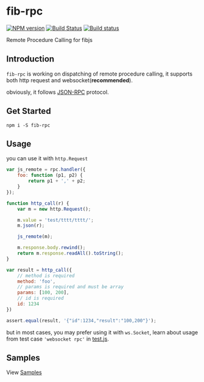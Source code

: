 # fib-rpc

[![NPM version](https://img.shields.io/npm/v/fib-rpc.svg)](https://www.npmjs.org/package/fib-rpc)
[![Build Status](https://travis-ci.org/fibjs/fib-rpc.svg)](https://travis-ci.org/fibjs/fib-rpc)
[![Build status](https://ci.appveyor.com/api/projects/status/kqvsr2po0j0enlu1?svg=true)](https://ci.appveyor.com/project/richardo2016/fib-rpc)

Remote Procedure Calling for fibjs

## Introduction

`fib-rpc` is working on dispatching of remote procedure calling, it supports both http request and websocket(**recommended**).

obviously, it follows [JSON-RPC] protocol.

## Get Started

```
npm i -S fib-rpc
```

## Usage

you can use it with `http.Request`
```javascript
var js_remote = rpc.handler({
    foo: function (p1, p2) {
        return p1 + ',' + p2;
    }
});

function http_call(r) {
    var m = new http.Request();

    m.value = 'test/tttt/tttt/';
    m.json(r);

    js_remote(m);

    m.response.body.rewind();
    return m.response.readAll().toString();
}

var result = http_call({
    // method is required
    method: 'foo',
    // params is required and must be array
    params: [100, 200],
    // id is required
    id: 1234
})

assert.equal(result, '{"id":1234,"result":"100,200"}');
```

but in most cases, you may prefer using it with `ws.Socket`, learn about usage from test case `'websocket rpc'` in [test.js].

## Samples

View [Samples](./examples)

[test.js]:test.js#L123:1

[JSON-RPC]:https://www.jsonrpc.org/specification#overview